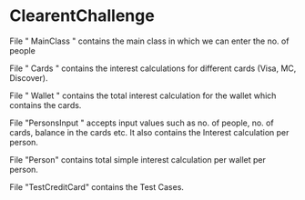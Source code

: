 # ClearentChallenge

File " MainClass " contains the main class in which we can enter the no. of people

File " Cards " contains the interest calculations for different cards (Visa, MC, Discover). 

File " Wallet " contains the total interest calculation for the wallet which contains the cards.

File "PersonsInput " accepts input values such as no. of people, no. of cards, balance in the cards etc. It also contains the Interest calculation per person. 

File "Person" contains total simple interest calculation per wallet per person. 

File "TestCreditCard" contains the Test Cases. 
 
 
